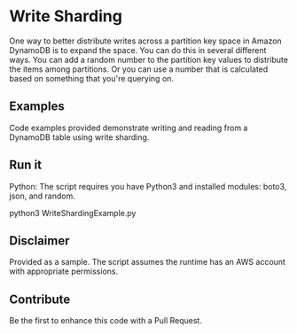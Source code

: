 # Write Sharding 
One way to better distribute writes across a partition key space in Amazon DynamoDB is to expand the space. You can do this in several different ways. You can add a random number to the partition key values to distribute the items among partitions. Or you can use a number that is calculated based on something that you're querying on.

## Examples
Code examples provided demonstrate writing and reading from a DynamoDB table using write sharding.

## Run it
Python: The script requires you have Python3 and installed modules: boto3, json, and random.

python3 WriteShardingExample.py

## Disclaimer
Provided as a sample. The script assumes the runtime has an AWS account with appropriate permissions.

## Contribute
Be the first to enhance this code with a Pull Request.